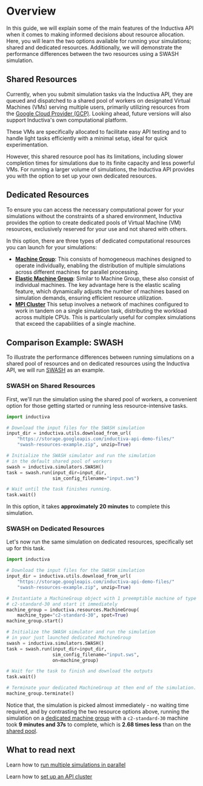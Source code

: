 # Overview

In this guide, we will explain some of the main features of the Inductiva API when 
it comes to making informed decisions about resource allocation. Here, you will 
learn the two options available for running your simulations; shared and dedicated
resources. Additionally, we will demonstrate the performance differences between 
the two resources using a SWASH simulation.

## Shared Resources

Currently, when you submit simulation tasks via the Inductiva API, they are queued 
and dispatched to a shared pool of workers on designated Virtual Machines (VMs) 
serving multiple users, primarily utilizing resources from the [Google Cloud Provider (GCP)](https://cloud.google.com/compute/docs/machine-resource). Looking ahead, future versions will also support Inductiva's 
own computational platform.

These VMs are specifically allocated to facilitate easy API testing and to handle light 
tasks efficiently with a minimal setup, ideal for quick experimentation.

However, this shared resource pool has its limitations, including slower completion 
times for simulations due to its finite capacity and less powerful VMs. For running 
a larger volume of simulations, the Inductiva API provides you with the option to 
set up your own dedicated resources. 

## Dedicated Resources

To ensure you can access the necessary computational power for your simulations 
without the constraints of a shared environment, Inductiva provides the option 
to create dedicated pools of Virtual Machine (VM) resources, exclusively 
reserved for your use and not shared with others. 

In this option, there are three types of dedicated computational resources you can
launch for your simulations:

- [**Machine Group**](#launch-a-machine-group): This consists of homogeneous machines 
designed to operate individually, enabling the distribution of multiple simulations 
across different machines for parallel processing.
- [**Elastic Machine Group**](#set-up-an-elastic-machine-group): Similar to Machine 
Group, these also consist of individual machines. The key advantage here is the 
elastic scaling feature, which dynamically adjusts the number of machines based 
on simulation demands, ensuring efficient resource utilization.
- [**MPI Cluster**](#start-a-mpi-cluster-in-the-cloud) This setup involves a network 
of machines configured to work in tandem on a single simulation task, distributing 
the workload across multiple CPUs. This is particularly useful for complex simulations 
that exceed the capabilities of a single machine.


## Comparison Example: SWASH

To illustrate the performance differences between running simulations on a shared 
pool of resources and on dedicated resources using the Inductiva API, we will run 
[SWASH](#docs/simulators/SWASH) as an example.

### SWASH on Shared Resources

First, we'll run the simulation using the shared pool of workers, a convenient 
option for those getting started or running less resource-intensive tasks. 

```python
import inductiva

# Download the input files for the SWASH simulation
input_dir = inductiva.utils.download_from_url(
    "https://storage.googleapis.com/inductiva-api-demo-files/"
    "swash-resources-example.zip", unzip=True)

# Initialize the SWASH simulator and run the simulation
# in the default shared pool of workers
swash = inductiva.simulators.SWASH()
task = swash.run(input_dir=input_dir,
                 sim_config_filename="input.sws")

# Wait until the task finishes running.
task.wait()
```
In this option, it takes **approximately 20 minutes** 
to complete this simulation.

### SWASH on Dedicated Resources

Let's now run the same simulation on dedicated resources, specifically set 
up for this task.

```python
import inductiva

# Download the input files for the SWASH simulation
input_dir = inductiva.utils.download_from_url(
    "https://storage.googleapis.com/inductiva-api-demo-files/"
    "swash-resources-example.zip", unzip=True)

# Instantiate a MachineGroup object with 1 preemptible machine of type
# c2-standard-30 and start it immediately
machine_group = inductiva.resources.MachineGroup(
    machine_type="c2-standard-30", spot=True)
machine_group.start()

# Initialize the SWASH simulator and run the simulation
# in your just launched dedicated MachineGroup
swash = inductiva.simulators.SWASH()
task = swash.run(input_dir=input_dir,
                 sim_config_filename="input.sws",
                 on=machine_group)

# Wait for the task to finish and download the outputs
task.wait()

# Terminate your dedicated MachineGroup at then end of the simulation.
machine_group.terminate()
```
Notice that, the simulation is picked almost immediately - no waiting time required, and by contrasting the two resource options above, running the simulation on a [dedicated machine group](#dedicated-resources) with a `c2-standard-30` machine took **9 minutes and 37s** to complete, which is 
**2.68 times less** than on the [shared pool](#shared-resources). 

## What to read next

Learn how to [run multiple simulations in parallel]() 

Learn how to [set up an API cluster]()





